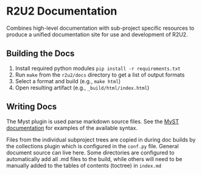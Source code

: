 # R2U2 Documentation

Combines high-level documentation with sub-project specific resources to
produce a unified documentation site for use and development of R2U2.

## Building the Docs

1. Install required python modules `pip install -r requirements.txt`
2. Run `make` from the `r2u2/docs` directory to get a list of output formats
3. Select a format and build (e.g., `make html`)
4. Open resulting artifact (e.g., `_build/html/index.html`)

## Writing Docs

The Myst plugin is used parse markdown source files. See the [MyST documentation](https://myst-parser.readthedocs.io/en/latest/syntax/typography.html) for examples of the available syntax.

Files from the individual subproject trees are copied in during doc builds by the collections plugin which is configured in the `conf.py` file.
General document source can live here. Some directories are configured to automatically add all .md files to the build, while others will need to be manually added to the tables of contents (toctree) in `index.md`
